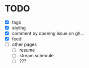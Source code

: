 # TODO
- [x] tags
- [x] styling
- [x] comment by opening issue on gh...
- [x] feed
- [ ] other pages
    - [ ] resume
    - [ ] stream schedule
    - [ ] ???
